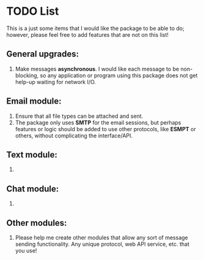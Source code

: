# TODO List
This is a just some items that I would like the package to be able to do; however, please feel free to add features that are not on this list!

## General upgrades:
1.  Make messages **asynchronous**.  I would like each message to be non-blocking, so any application or program using this package does not get help-up waiting for network I/O.

## Email module:
1.  Ensure that all file types can be attached and sent.
2.  The package only uses **SMTP** for the email sessions, but perhaps features or logic should be added to use other protocols, like **ESMPT** or others, without complicating the interface/API.

## Text module:
1.

## Chat module:
1.

## Other modules:
1.  Please help me create other modules that allow any sort of message sending functionality.  Any unique protocol, web API service, etc. that you use!
